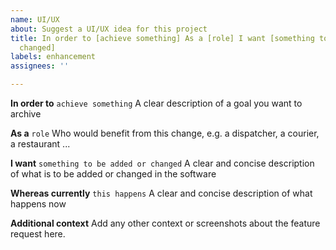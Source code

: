```yaml
---
name: UI/UX
about: Suggest a UI/UX idea for this project
title: In order to [achieve something] As a [role] I want [something to be added or
  changed]
labels: enhancement
assignees: ''

---
```


**In order to**  `achieve something`
A clear description of a goal you want to archive

**As a** `role`
Who would benefit from this change, e.g. a dispatcher, a courier, a restaurant ...

**I want** `something to be added or changed`
A clear and concise description of what is to be added or changed in the software

**Whereas currently** `this happens`
A clear and concise description of what happens now

**Additional context**
Add any other context or screenshots about the feature request here.
